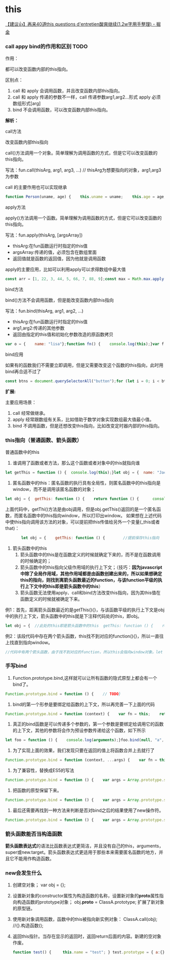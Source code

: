 # this

[【建议👍】再来40道this questions d'entretien酸爽继续(1.2w字用手整理) - 掘金](https://juejin.cn/post/6844904083707396109)

### call appy bind的作用和区别 TODO

作用：

都可以改变函数内部的this指向。

区别点：

1. call 和 apply 会调用函数，并且改变函数内部this指向。
2. call 和 apply 传递的参数不一样，call 传递参数arg1,arg2…形式 apply 必须数组形式[arg]
3. bind 不会调用函数，可以改变函数内部this指向。

**解析：**

call方法

改变函数内部this指向

call()方法调用一个对象。简单理解为调用函数的方式，但是它可以改变函数的this指向。

写法：fun.call(thisArg, arg1, arg3, …) // thisArg为想要指向的对象，arg1,arg3为参数

call 的主要作用也可以实现继承

```jsx
function Person(uname, age) {    this.uname = uname;    this.age = age;}function Son(uname, age) {    Person.call(this, uname, age);}var son = new Son("zhang", 12);console.log(son);
```

apply方法

apply()方法调用一个函数。简单理解为调用函数的方式，但是它可以改变函数的this指向。

写法：fun.apply(thisArg, [argsArray])

- thisArg:在fun函数运行时指定的this值
- argsArray:传递的值，必须包含在数组里面
- 返回值就是函数的返回值，因为他就是调用函数

apply的主要应用，比如可以利用apply可以求得数组中最大值

```jsx
const arr = [1, 22, 3, 44, 5, 66, 7, 88, 9];const max = Math.max.apply(Math, arr);console.log(max);
```

bind方法

bind()方法不会调用函数，但是能改变函数内部this指向

写法：fun.bind(thisArg, arg1, arg2, …)

- thisArg:在fun函数运行时指定的this值
- arg1,arg2:传递的其他参数
- 返回由指定的this值和初始化参数改造的原函数拷贝

```jsx
var o = {    name: "lisa"};function fn() {    console.log(this);}var f = fn.bind(o);f();
```

bind应用

如果有的函数我们不需要立即调用，但是又需要改变这个函数的this指向，此时用bind再合适不过了

```jsx
const btns = document.querySelectorAll("button");for (let i = 0; i < btns.length; i++) {    btns[i].onclick = function () {        this.disabled = true;        setTimeout(            function () {                this.disabled = false;            }.bind(this),            2000        );    };}
```

**扩展:**

主要应用场景：

1. call 经常做继承。
2. apply 经常跟数组有关系，比如借助于数学对象实现数组最大值最小值。
3. bind 不调用函数，但是还想改变this指向，比如改变定时器内部的this指向。

### this指向（普通函数、箭头函数）

普通函数中的this

1. 谁调用了函数或者方法，那么这个函数或者对象中的this就指向谁

```jsx
let getThis = function () {  console.log(this);}let obj = {  name: "Jack",  getThis: function () {    console.log(this);  }}//getThis()方法是由window在全局作用域中调用的，所以this指向调用该方法的对象，即windowgetThis();//window//此处的getThis()方法是obj这个对象调用的，所以this指向objobj.getThis();//obj
```

1. 匿名函数中的this：匿名函数的执行具有全局性，则匿名函数中的this指向是window，而不是调用该匿名函数的对象；

```jsx
let obj = {  getThis: function () {    return function () {      console.log(this);    }  }}obj.getThis()(); //window
```

上面代码中，getThi()方法是由obj调用，但是obj.getThis()返回的是一个匿名函数，而匿名函数中的this指向window，所以打印出window。 如果想在上述代码中使this指向调用该方法的对象，可以提前把this传值给另外一个变量(_this或者that)：

```jsx
       let obj = {    getThis: function () {        //提前保存this指向        let _this = this        return function () {            console.log(_this);        }    }}obj.getThis()(); //obj
```

1. 箭头函数中的this
    1. 箭头函数中的this是在函数定义的时候就确定下来的，而不是在函数调用的时候确定的；
    2. 箭头函数中的this指向父级作用域的执行上下文；（技巧：**因为javascript中除了全局作用域，其他作用域都是由函数创建出来的，所以如果想确定this的指向，则找到离箭头函数最近的function，与该function平级的执行上下文中的this即是箭头函数中的this**）
    3. 箭头函数无法使用apply、call和bind方法改变this指向，因为其this值在函数定义的时候就被确定下来。

例1：首先，距离箭头函数最近的是getThis(){}，与该函数平级的执行上下文是obj中的执行上下文，箭头函数中的this就是下注释代码处的this，即obj。

```jsx
let obj = {  //此处的this即是箭头函数中的this  getThis: function () {    return () => {      console.log(this);    }  }}obj.getThis()(); //obj
```

例2：该段代码中存在两个箭头函数，this找不到对应的function(){}，所以一直往上找直到指向window。

```jsx
//代码中有两个箭头函数，由于找不到对应的function，所以this会指向window对象。let obj = {  getThis: () => {    return () => {      console.log(this);    }  }}obj.getThis()(); //window
```

### 手写bind

1. Function.prototype.bind,这样就可以让所有函数的隐式原型上都会有一个bind了。

```jsx
Function.prototype.bind = function () {    // TODO}
```

1. bind的第一个形参是要绑定给函数的上下文，所以再完善一下上面的代码

```jsx
Function.prototype.bind = function (context) {    var fn = this;    return function () {        return fn.apply(context);    }}
```

1. 真正的bind函数是可以传递多个参数的，第一个参数是要绑定给调用它的函数的上下文，其他的参数将会作为预设参数传递给这个函数，如下所示

```jsx
let foo = function () {    console.log(arguments);}foo.bind(null, "a", "b")("c", "d", "e"); // {"1":"a","2":"b","3":"c","4":"d","5":"e"}
```

1. 为了实现上面的效果，我们发现只要在返回的值上将函数合并上去就行了

```jsx
Function.prototype.bind = function (context, ...args) {    var fn = this;    return function (...rest) {        return fn.apply(context, [...args, ...rest]);    }}
```

1. 为了兼容性，替换成ES5的写法

```jsx
Function.prototype.bind = function () {    var args = Array.prototype.slice.call(arguments);    var context = args.splice(0, 1)[0];    var fn = this;    return function () {        let rest = Array.prototype.slice.call(arguments);        return fn.apply(context, args.concat(rest));    }}
```

1. 把函数的原型保留下来。

```jsx
Function.prototype.bind = function () {    var args = Array.prototype.slice.call(arguments);    var context = args.splice(0, 1)[0];    var fn = this;    var res = function () {        let rest = Array.prototype.slice.call(arguments);        return fn.apply(context, args.concat(rest));    }    if (this.prototype) {        res.prototype = this.prototype;    }    return res;}
```

1. 最后还需要再找到一种方法来判断是否对bind之后的结果使用了new操作符。

```jsx
Function.prototype.bind = function () {    var args = Array.prototype.slice.call(arguments);    var context = args.splice(0, 1)[0];    var fn = this;    var noop = function () {    }    var res = function () {        let rest = Array.prototype.slice.call(arguments);        // this只和运行的时候有关系，所以这里的this和上面的fn不是一码事，new res()和res()在调用的时            候，res中的this是不同的东西        return fn.apply(this instanceof noop ? this : context, args.concat(rest));    }    if (this.prototype) {        noop.prototype = this.prototype;    }    res.prototype = new noop();    return res;}
```

### 箭头函数能否当构造函数

**箭头函数表达式**的语法比函数表达式更简洁，并且没有自己的this，arguments，super或new.target。箭头函数表达式更适用于那些本来需要匿名函数的地方，并且它不能用作构造函数。

### new会发生什么

1. 创建空对象； var obj = {};
2. 设置新对象的constructor属性为构造函数的名称，设置新对象的**proto**属性指向构造函数的prototype对象； obj.**proto** = ClassA.prototype; 扩展了新对象的原型链。
3. 使用新对象调用函数，函数中的this被指向新实例对象： ClassA.call(obj); //{}.构造函数();
4. 返回this指针。当存在显示的返回时，返回return后面的内容。新建的空对象作废。
    
    ```jsx
    function test() {     this.name = "test"; } test.prototype = { a:{}, b:{} }var  c = new test();
    ```